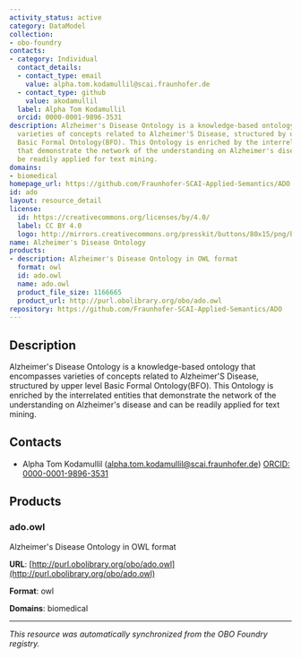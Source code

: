 ```yaml
---
activity_status: active
category: DataModel
collection:
- obo-foundry
contacts:
- category: Individual
  contact_details:
  - contact_type: email
    value: alpha.tom.kodamullil@scai.fraunhofer.de
  - contact_type: github
    value: akodamullil
  label: Alpha Tom Kodamullil
  orcid: 0000-0001-9896-3531
description: Alzheimer's Disease Ontology is a knowledge-based ontology that encompasses
  varieties of concepts related to Alzheimer'S Disease, structured by upper level
  Basic Formal Ontology(BFO). This Ontology is enriched by the interrelated entities
  that demonstrate the network of the understanding on Alzheimer's disease and can
  be readily applied for text mining.
domains:
- biomedical
homepage_url: https://github.com/Fraunhofer-SCAI-Applied-Semantics/ADO
id: ado
layout: resource_detail
license:
  id: https://creativecommons.org/licenses/by/4.0/
  label: CC BY 4.0
  logo: http://mirrors.creativecommons.org/presskit/buttons/80x15/png/by.png
name: Alzheimer's Disease Ontology
products:
- description: Alzheimer's Disease Ontology in OWL format
  format: owl
  id: ado.owl
  name: ado.owl
  product_file_size: 1166665
  product_url: http://purl.obolibrary.org/obo/ado.owl
repository: https://github.com/Fraunhofer-SCAI-Applied-Semantics/ADO
---
```

## Description

Alzheimer's Disease Ontology is a knowledge-based ontology that encompasses varieties of concepts related to Alzheimer'S Disease, structured by upper level Basic Formal Ontology(BFO). This Ontology is enriched by the interrelated entities that demonstrate the network of the understanding on Alzheimer's disease and can be readily applied for text mining.

## Contacts

- Alpha Tom Kodamullil (alpha.tom.kodamullil@scai.fraunhofer.de) [ORCID: 0000-0001-9896-3531](https://orcid.org/0000-0001-9896-3531)

## Products

### ado.owl

Alzheimer's Disease Ontology in OWL format

**URL**: [http://purl.obolibrary.org/obo/ado.owl](http://purl.obolibrary.org/obo/ado.owl)

**Format**: owl

**Domains**: biomedical

---

*This resource was automatically synchronized from the OBO Foundry registry.*